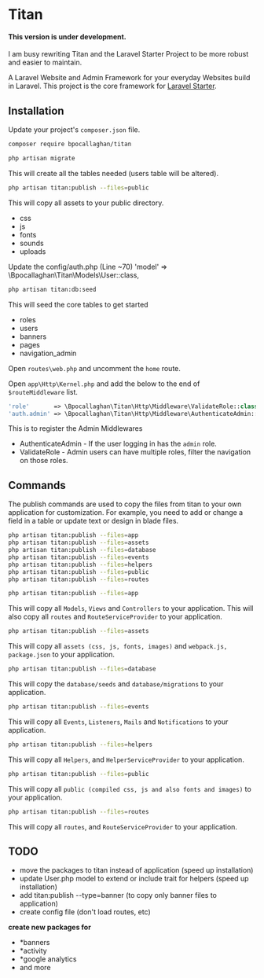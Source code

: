 # Titan

#### This version is under development.
I am busy rewriting Titan and the Laravel Starter Project to be more robust and easier to maintain.

A Laravel Website and Admin Framework for your everyday Websites build in Laravel.
This project is the core framework for [Laravel Starter](https://github.com/bpocallaghan/laravel-admin-starter).

## Installation
Update your project's `composer.json` file.

```bash
composer require bpocallaghan/titan
```

```bash
php artisan migrate
```
This will create all the tables needed (users table will be altered).

```bash
php artisan titan:publish --files=public
```
This will copy all assets to your public directory.
 - css
 - js
 - fonts
 - sounds
 - uploads
 
 Update the config/auth.php (Line ~70)
 'model' => \Bpocallaghan\Titan\Models\User::class,

```bash
php artisan titan:db:seed
```
This will seed the core tables to get started
 - roles
 - users
 - banners
 - pages
 - navigation_admin
 
Open `routes\web.php` and uncomment the `home` route.

Open `app\Http\Kernel.php` and add the below to the end of `$routeMiddleware` list.
```php
'role'       => \Bpocallaghan\Titan\Http\Middleware\ValidateRole::class,
'auth.admin' => \Bpocallaghan\Titan\Http\Middleware\AuthenticateAdmin::class,
```
This is to register the Admin Middlewares 
- AuthenticateAdmin - If the user logging in has the `admin` role.
- ValidateRole - Admin users can have multiple roles, filter the navigation on those roles.

## Commands
The publish commands are used to copy the files from titan to your own application for customization.
For example, you need to add or change a field in a table or update text or design in blade files.
 
```bash
php artisan titan:publish --files=app
php artisan titan:publish --files=assets
php artisan titan:publish --files=database
php artisan titan:publish --files=events
php artisan titan:publish --files=helpers
php artisan titan:publish --files=public
php artisan titan:publish --files=routes
```

```bash
php artisan titan:publish --files=app
```
This will copy all `Models`, `Views` and `Controllers` to your application.
This will also copy all `routes` and `RouteServiceProvider` to your application.

```bash
php artisan titan:publish --files=assets
```
This will copy all `assets (css, js, fonts, images)` and `webpack.js, package.json` to your application.

```bash
php artisan titan:publish --files=database
```
This will copy the `database/seeds` and `database/migrations` to your application.

```bash
php artisan titan:publish --files=events
```
This will copy all `Events`, `Listeners`, `Mails` and `Notifications` to your application.

```bash
php artisan titan:publish --files=helpers
```
This will copy all `Helpers`, and `HelperServiceProvider` to your application. 

```bash
php artisan titan:publish --files=public
```
This will copy all `public (compiled css, js and also fonts and images)` to your application.

```bash
php artisan titan:publish --files=routes
```
This will copy all `routes`, and `RouteServiceProvider` to your application.

## TODO
- move the packages to titan instead of application (speed up installation)
- update User.php model to extend or include trait for helpers (speed up installation)
- add titan:publish --type=banner (to copy only banner files to application)
- create config file (don't load routes, etc)

**create new packages for**
- *banners
- *activity
- *google analytics
- and more